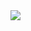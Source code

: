 <img src="https://user-images.githubusercontent.com/49361214/221789881-63c104fa-c13b-472c-8d6d-cad0cc20259b.png">
